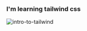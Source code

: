 ### I'm learning tailwind css

![intro-to-tailwind](https://user-images.githubusercontent.com/87071421/192112712-023543d8-0ee4-4cc3-9e02-be196fc97d45.gif)
